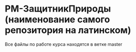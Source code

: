 # PM-ЗащитникПрироды (наименование самого репозитория на латинском)
Все файлы по работе курса находятся в ветке master
